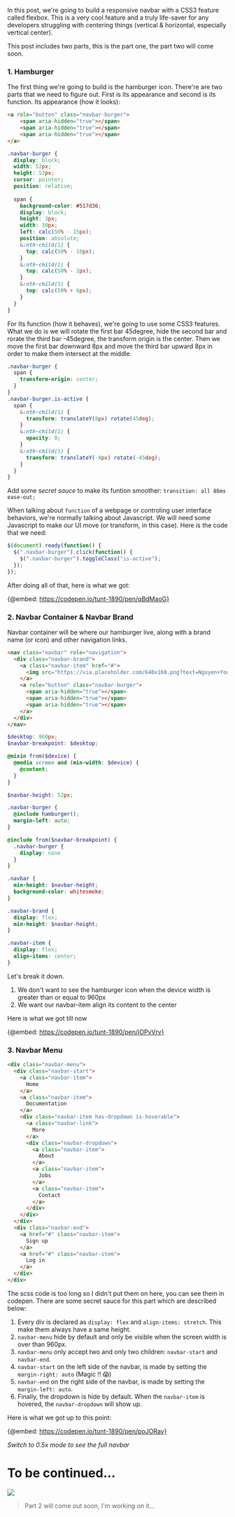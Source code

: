 In this post, we're going to build a responsive navbar with a CSS3 feature called flexbox. This is a very cool feature and a truly life-saver for any developers struggling with centering  things (vertical & horizontal, especially vertical center).

This post includes two parts, this is the part one, the part two will come soon.

### 1. Hamburger

The first thing we're going to build is the hamburger icon. There're are two parts that we need to figure out. First is its appearance and second is its function. Its appearance (how it looks):

```html
<a role="button" class="navbar-burger">
    <span aria-hidden="true"></span>
    <span aria-hidden="true"></span>
    <span aria-hidden="true"></span>
</a>
```

```scss
.navbar-burger {
  display: block;
  width: 52px;
  height: 52px;
  cursor: pointer;
  position: relative;
  
  span {
    background-color: #517d36;
    display: block;
    height: 3px;
    width: 30px;
    left: calc(50% - 15px);
    position: absolute;
    &:nth-child(1) {
      top: calc(50% - 10px);
    }
    &:nth-child(2) {
      top: calc(50% - 2px);
    }
    &:nth-child(3) {
      top: calc(50% + 6px);
    }
  }
}
```

For Its function (how it behaves), we're going to use some CSS3 features. What we do is we will rotate the first bar 45degree, hide the second bar and rorate the third bar -45degree, the transform origin is the center. Then we move the first bar downward 8px and move the third bar upward 8px in order to make them intersect at the middle. 

```css
.navbar-burger {
  span {
    transform-origin: center;
  }
}
.navbar-burger.is-active {
  span {
    &:nth-child(1) {
      transform: translateY(8px) rotate(45deg);
    }
    &:nth-child(2) {
      opacity: 0;
    }
    &:nth-child(3) {
      transform: translateY(-8px) rotate(-45deg);
    }
  }
}
```

Add some *secret sauce* to make its funtion smoother: `transition: all 86ms ease-out;`

When talking about `function` of a webpage or controling user interface behaviors, we're normally talking about Javascript. We will need some Javascript to make our UI move (or transform, in this case). Here is the code that we need:
```javascript
$(document).ready(function() {
  $(".navbar-burger").click(function() {
    $(".navbar-burger").toggleClass("is-active");
  });
});
```

After doing all of that, here is what we got:

{@embed: https://codepen.io/tunt-1890/pen/qBdMaoG}


### 2. Navbar Container & Navbar Brand

Navbar container will be where our hamburger live, along with a brand name (or icon) and other navigation links.
```html
<nav class="navbar" role="navigation">
  <div class="navbar-brand">
    <a class="navbar-item" href="#">
      <img src="https://via.placeholder.com/640x160.png?text=Nguyen+You" width="112" height="28">
    </a>
    <a role="button" class="navbar-burger">
      <span aria-hidden="true"></span>
      <span aria-hidden="true"></span>
      <span aria-hidden="true"></span>
    </a>
  </div>
</nav>
```

```scss
$desktop: 960px;
$navbar-breakpoint: $desktop;

@mixin from($device) {
  @media screen and (min-width: $device) {
    @content;
  }
}

$navbar-height: 52px;

.navbar-burger {
  @include hamburger();
  margin-left: auto;
}

@include from($navbar-breakpoint) {
  .navbar-burger {
    display: none
  }
}

.navbar {
  min-height: $navbar-height;
  background-color: whitesmoke;
}

.navbar-brand {
  display: flex;
  min-height: $navbar-height;
}

.navbar-item {
  display: flex;
  align-items: center;
}
```

Let's break it down. 

1. We don't want to see the hamburger icon when the device width is greater than or equal to 960px
2. We want our navbar-item align its content to the center

Here is what we got till now

{@embed: https://codepen.io/tunt-1890/pen/jOPvVrv}

### 3. Navbar Menu

```html
<div class="navbar-menu">
  <div class="navbar-start">
    <a class="navbar-item">
      Home
    </a>
    <a class="navbar-item">
      Documentation
    </a>
    <div class="navbar-item has-dropdown is-hoverable">
      <a class="navbar-link">
        More
      </a>
      <div class="navbar-dropdown">
        <a class="navbar-item">
          About
        </a>
        <a class="navbar-item">
          Jobs
        </a>
        <a class="navbar-item">
          Contact
        </a>
      </div>
    </div>
  </div>
  <div class="navbar-end">
    <a href="#" class="navbar-item">
      Sign up
    </a>
    <a href="#" class="navbar-item">
      Log in
    </a>
  </div>
</div>
```
The scss code is too long so I didn't put them on here, you can see them in codepen. There are some secret sauce for this part which are described below:

1. Every div is declared as `display: flex` and  `align-items: stretch`. This make them always have a same height.
2. `navbar-menu` hide by default and only be visible when the screen width is over than 960px.
3. `navbar-menu` only accept two and only two children: `navbar-start` and `navbar-end`.
4. `navbar-start` on the left side of the navbar, is made by setting the `margin-right: auto` (Magic !!  :scream:)
5. `navbar-end` on the right side of the navbar, is made by setting the `margin-left: auto`.
6. Finally, the dropdown is hide by default. When the `navbar-item` is hovered, the `navbar-dropdown` will show up.

Here is what we got up to this point:

{@embed: https://codepen.io/tunt-1890/pen/poJORay}

*Switch to 0.5x mode to see the full navbar*
# To be continued...
![](https://images.viblo.asia/a36489c3-9d63-49ca-b944-bf9be8f17c52.gif)

> Part 2 will come out soon, I'm working on it...